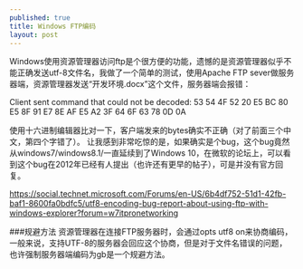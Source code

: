 ```yaml
---
published: true
title: Windows FTP编码
layout: post
---
```

Windows使用资源管理器访问ftp是个很方便的功能，遗憾的是资源管理器似乎不能正确发送utf-8文件名，我做了一个简单的测试，使用Apache FTP sever做服务器端，资源管理器发送“开发环境.docx”这个文件，服务器端会报错：

Client sent command that could not be decoded: 53 54 4F 52 20 E5 BC 80 E5 8F 91 E7 8E AF E5 A2 3F 64 6F 63 78 0D 0A

使用十六进制编辑器比对一下，客户端发来的bytes确实不正确（对了前面三个中文，第四个字错了）。
让我感到非常吃惊的是，如果确实是个bug，这个bug竟然从windows7/windows8.1/一直延续到了Windows 10，在微软的论坛上，可以看到这个bug在2012年已经有人提出（也许还有更早的帖子），可是并没有官方回复。

https://social.technet.microsoft.com/Forums/en-US/6b4df752-51d1-42fb-baf1-8600fa0bdfc5/utf8-encoding-bug-report-about-using-ftp-with-windows-explorer?forum=w7itpronetworking

###规避方法
资源管理器在连接FTP服务器时，会通过opts utf8 on来协商编码，一般来说，支持UTF-8的服务器会回应这个协商，但是对于文件名错误的问题，也许强制服务器端编码为gb是一个规避方法。